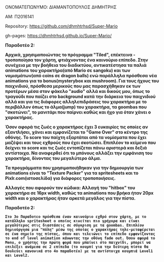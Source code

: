 ΟΝΟΜΑΤΕΠΩΝΥΜΟ: ΔΙΑΜΑΝΤΟΠΟΥΛΟΣ ΔΗΜΗΤΡΗΣ

ΑΜ: Π2016141

Repository: https://github.com/dhmhtrhsd/Super-Mario

gh-pages: https://dhmhtrhsd.github.io/Super-Mario/




<b>Παραδοτέο 2:<b>
  
  
   Αρχικά, χρησιμοποιώντας το πρόγραμμα "Tiled", επέκτεινα - τροποποίησα τον χάρτη, φτιάχνοντας ένα καινούριο επίπεδο. Στην συνέχεια με την βοήθεια του διαδικτύου, αντικατέστησα τα παλιά αnimations του χαρακτήρα(από Mario σε sangoku) και των νομισμάτων(από coins σε dragon balls) ενώ παράλληλα πρόσθεσα νέα animations για το bonus(mysterybox και mushroom). Για τους ήχους του παιχνιδιού, πρόσθεσα μερικούς που μας παρασχήθηκαν εκ των προτέρων μέσα στον φάκελο "audio" αλλά και δικούς μου, όπως το τραγούδι που παίζει στο background κατά την διάρκεια του παιχνιδιού αλλά και για τις διάφορες αλληλεπιδράσεις του χαρακτήρα με το περιβάλλον όπως το άλμα(jump) του χαρακτήρα, τα goombas που "σκοτώνει", το μανιτάρι που παίρνει καθώς και ήχο για όταν χάνει ο χαρακτήρας.
  
  Όσον αφορά τις ζωές ο χαρακτήρας έχει 3 ευκαιρίες τις οποίες αν εξαντλήσει, χάνει και εμφανίζεται το "Game Over" στο κέντρο της οθόνης. Το score του παίχτη εξαρτάται από τα νομίσματα που έχει μαζέψει και τους εχθρούς που έχει σκοτώσει. Επιπλέον το κείμενο που δείχνει το score και τις ζωές εντοπίζεται πάνω αριστερά και δεξιά αντίστοιχα. Να αναφερθεί ότι το μπόνους αλλάζει την εμφάνιση του χαρακτήρα, δίνοντας του μεγαλύτερο άλμα.
  
  
  Τα προγράμματα που χρησιμοποιήθηκαν για την δημιουργία των animations είναι το "Texture Packer" για τα spritesheets και τo             Pixlr.com(ιστοσελίδα) για διάφορες τροποποιήσεις.
  
  
Αλλαγές που αφορούν τον κώδικα: 
    Αλλαγή του "hitbox" του χαρακτήρα σε 16px width, καθώς τα animations που βρήκα ήταν 20px width και ο χαρακτήρας ήταν αρκετά μεγάλος   για την πίστα.
  
  
<b>Παραδοτέο 2:<b>
  
    Στο 3ο Παραδοτεο πρόσθεσα έναν καινούριο εχθρό στον χάρτη, με το κατάλληλο spritesheet ο οποίος κινείται πιο γρήγορα και είναι        μεγαλύτερος στις διαστάσεις σε σύγκριση με τα goombas. Επιπλέον δημιούργησα μια "πύλη" μέσω της οποίας ο χαρακτήρας τηλε-μεταφέρεται σε ένα σημείο της πίστας, όπου και τελειώνει το επίπεδο εμφανίζοντας το end of level animation κάνωντας την οθόνη fade out. Όσον αφορά το Menu, ο χρήστης την πρώτη φορά που μπαίνει στο παιχνίδι, μπορεί να επιλέξει ανάμεσα σε 2 επίπεδα (το κουμπί για την δεύτερη πίστα θα δουλεύει κανονικά στο 4ο παραδοτέο) με τα αντίστοιχα κουμπιά Level1 και Level2.

  
